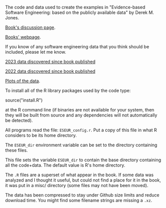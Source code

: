 
The code and data used to create the examples in "Evidence-based Software Engineering: based on the publicly available data" by Derek M. Jones.

[Book's discussion page](https://github.com/Derek-Jones/ESEUR-code-data/discussions).

[Books' webpage](http://www.knosof.co.uk/ESEUR/index.html).

If you know of any software engineering data that you think should be included, please let me know.

[2023 data discovered since book published](https://shape-of-code.com/2023/11/05/evidence-based-software-engineering-book-the-last-year/)

[2022 data discovered since book published](https://shape-of-code.com/2022/11/06/evidence-based-software-engineering-book-two-years-later/)

[Plots of the data](http://www.knosof.co.uk/ESEUR/figures/index.html).

To install all of the R library packages used by the code type:

  source("install.R")

at the R command line (if binaries are not available for your system, then they will be built from source and any dependencies will not automatically be detected).

All programs read the file: `ESEUR_config.r`.  Put a copy of this file in what R considers to be its home directory.

The `ESEUR_dir` environment variable can be set to the directory containing these files.

This file sets the variable `ESEUR_dir` to contain the base directory containing all the code+data.  The default value is R's home directory.

The `.R` files are a superset of what appear in the book.  If some data was analyzed and I thought it useful, but could not find a place for it in the book, it was put in a misc/ directory (some files may not have been moved).

The data has been compressed to stay under Github size limits and reduce download time.  You might find some filename strings are missing a `.xz`.

